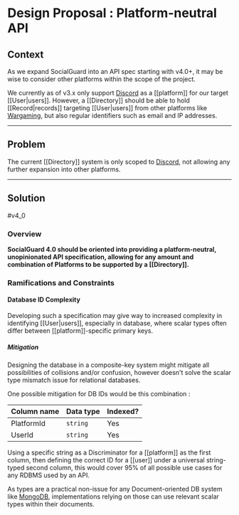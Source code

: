 # Design Proposal : Platform-neutral API

## Context
As we expand SocialGuard into an API spec starting with v4.0+, it may be wise to consider other platforms within the scope of the project. 

We currently as of v3.x only support [Discord](https://discord.com) as a [[platform]] for our target [[User|users]]. However, a [[Directory]] should be able to hold [[Record|records]] targeting [[User|users]] from other platforms like [Wargaming](https://wargaming.net), but also regular identifiers such as email and IP addresses.

---

## Problem
The current [[Directory]] system is only scoped to [Discord](https://discord.com), not allowing any further expansion into other platforms.

---

## Solution
#v4_0

### Overview
**SocialGuard 4.0 should be oriented into providing a platform-neutral, unopinionated API specification, allowing for any amount and combination of Platforms to be supported by a [[Directory]].**

### Ramifications and Constraints

#### Database ID Complexity
Developing such a specification may give way to increased complexity in identifying [[User|users]], especially in database, where scalar types often differ between [[platform]]-specific primary keys.

##### Mitigation
Designing the database in a composite-key system might mitigate all possibilities of collisions and/or confusion, however doesn't solve the scalar type mismatch issue for relational databases.

One possible mitigation for DB IDs would be this combination :  

| Column name | Data type | Indexed? |
| ----------- | --------- | -------- |
| PlatformId  | `string`    | Yes      |
| UserId      | `string`    | Yes      |


Using a specific string as a Discriminator for a [[platform]] as the first column, then defining the correct ID for a [[user]] under a universal string-typed second column, this would cover 95% of all possible use cases for any RDBMS used by an API. 

As types are a practical non-issue for any Document-oriented DB system like [MongoDB](https://mongodb.com/), implementations relying on those can use relevant scalar types within their documents.
